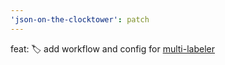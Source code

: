 ```yaml
---
'json-on-the-clocktower': patch
---
```


feat: :label: add workflow and config for [multi-labeler](https://github.com/marketplace/actions/multi-labeler)
